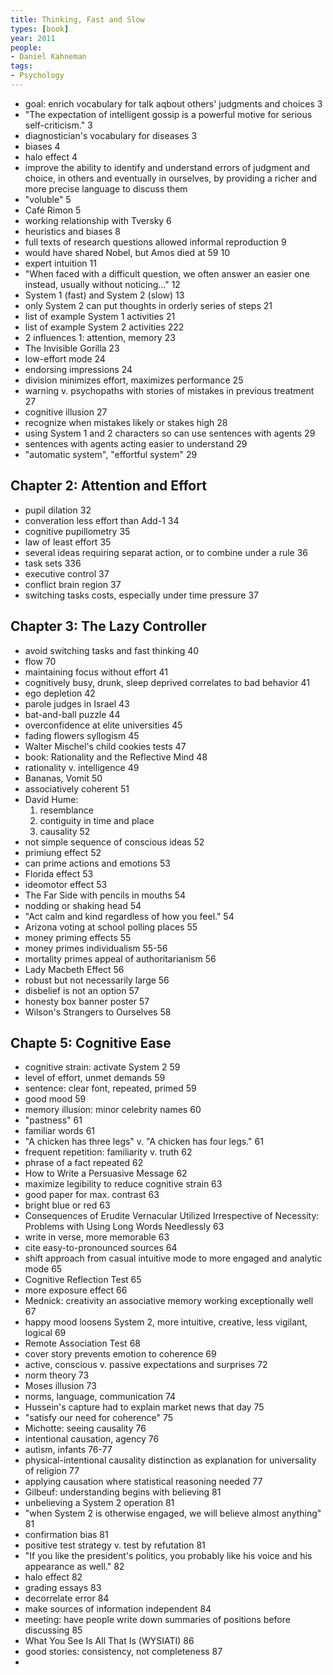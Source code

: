 ```yaml
---
title: Thinking, Fast and Slow
types: [book]
year: 2011
people:
- Daniel Kahneman
tags:
- Psychology
---
```


- goal: enrich vocabulary for talk aqbout others' judgments and choices 3
- "The expectation of intelligent gossip is a powerful motive for serious self-criticism." 3
- diagnostician's vocabulary for diseases 3
- biases 4
- halo effect 4
- improve the ability to identify and understand errors of judgment and choice, in others and eventually in ourselves, by providing a richer and more precise language to discuss them
- "voluble" 5
- Café Rimon 5
- working relationship with Tversky 6
- heuristics and biases 8
- full texts of research questions allowed informal reproduction 9
- would have shared Nobel, but Amos died at 59 10
- expert intuition 11
- "When faced with a difficult question, we often answer an easier one instead, usually without noticing..." 12
- System 1 (fast) and System 2 (slow) 13
- only System 2 can put thoughts in orderly series of steps 21
- list of example System 1 activities 21
- list of example System 2 activities 222
- 2 influences 1: attention, memory 23
- The Invisible Gorilla 23
- low-effort mode 24
- endorsing impressions 24
- division minimizes effort, maximizes performance 25
- warning v. psychopaths with stories of mistakes in previous treatment 27
- cognitive illusion 27
- recognize when mistakes likely or stakes high 28
- using System 1 and 2 characters so can use sentences with agents 29
- sentences with agents acting easier to understand 29
- "automatic system", "effortful system" 29

## Chapter 2: Attention and Effort
- pupil dilation 32
- converation less effort than Add-1 34
- cognitive pupillometry 35
- law of least effort 35
- several ideas requiring separat action, or to combine under a rule 36
- task sets 336
- executive control 37
- conflict brain region 37
- switching tasks costs, especially under time pressure 37

## Chapter 3: The Lazy Controller
- avoid switching tasks and fast thinking 40
- flow 70
- maintaining focus without effort 41
- cognitively busy, drunk, sleep deprived correlates to bad behavior 41
- ego depletion 42
- parole judges in Israel 43
- bat-and-ball puzzle 44
- overconfidence at elite universities 45
- fading flowers syllogism 45
- Walter Mischel's child cookies tests 47
- book: Rationality and the Reflective Mind 48
- rationality v. intelligence 49
- Bananas, Vomit 50
- associatively coherent 51
- David Hume:
  1.  resemblance
  2.  contiguity in time and place
  3.  causality 52
- not simple sequence of conscious ideas 52
- primiung effect 52
- can prime actions and emotions 53
- Florida effect 53
- ideomotor effect 53
- The Far Side with pencils in mouths 54
- nodding or shaking head 54
- "Act calm and kind regardless of how you feel." 54
- Arizona voting at school polling places 55
- money priming effects 55
- money primes individualism 55-56
- mortality primes appeal of authoritarianism 56
- Lady Macbeth Effect 56
- robust but not necessarily large 56
- disbelief is not an option 57
- honesty box banner poster 57
- Wilson's Strangers to Ourselves 58

## Chapte 5: Cognitive Ease
- cognitive strain: activate System 2 59
- level of effort, unmet demands 59
- sentence: clear font, repeated, primed 59
- good mood 59
- memory illusion: minor celebrity names 60
- "pastness" 61
- familiar words 61
- "A chicken has three legs" v. "A chicken has four legs." 61
- frequent repetition: familiarity v. truth 62
- phrase of a fact repeated 62
- How to Write a Persuasive Message 62
- maximize legibility to reduce cognitive strain 63
- good paper for max. contrast 63
- bright blue or red 63
- Consequences of Erudite Vernacular Utilized Irrespective of Necessity: Problems with Using Long Words Needlessly 63
- write in verse, more memorable 63
- cite easy-to-pronounced sources 64
- shift approach from casual intuitive mode to more engaged and analytic mode 65
- Cognitive Reflection Test 65
- more exposure effect 66
- Mednick: creativity an associative memory working exceptionally well 67
- happy mood loosens System 2, more intuitive, creative, less vigilant, logical 69
- Remote Association Test 68
- cover story prevents emotion to coherence 69
- active, conscious v. passive expectations and surprises 72
- norm theory 73
- Moses illusion 73
- norms, language, communication 74
- Hussein's capture had to explain market news that day 75
- "satisfy our need for coherence" 75
- Michotte: seeing causality 76
- intentional causation, agency 76
- autism, infants 76-77
- physical-intentional causality distinction as explanation for universality of religion 77
- applying causation where statistical reasoning needed 77
- Gilbeuf: understanding begins with believing 81
- unbelieving a System 2 operation 81
- "when System 2 is otherwise engaged, we will believe almost anything" 81
- confirmation bias 81
- positive test strategy v. test by refutation 81
- "If you like the president's politics, you probably like his voice and his appearance as well." 82
- halo effect 82
- grading essays 83
- decorrelate error 84
- make sources of information independent 84
- meeting: have people write down summaries of positions before discussing 85
- What You See Is All That Is (WYSIATI) 86
- good stories: consistency, not completeness 87
-
